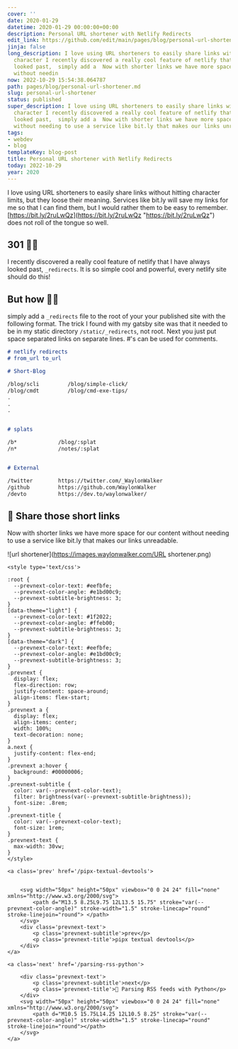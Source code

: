 ```yaml
---
cover: ''
date: 2020-01-29
datetime: 2020-01-29 00:00:00+00:00
description: Personal URL shortener with Netlify Redirects
edit_link: https://github.com/edit/main/pages/blog/personal-url-shortener.md
jinja: false
long_description: I love using URL shorteners to easily share links without hitting
  character I recently discovered a really cool feature of netlify that I have always
  looked past,  simply add a  Now with shorter links we have more space for our content
  without needin
now: 2022-10-29 15:54:38.064787
path: pages/blog/personal-url-shortener.md
slug: personal-url-shortener
status: published
super_description: I love using URL shorteners to easily share links without hitting
  character I recently discovered a really cool feature of netlify that I have always
  looked past,  simply add a  Now with shorter links we have more space for our content
  without needing to use a service like bit.ly that makes our links unreadable. ![
tags:
- webdev
- blog
templateKey: blog-post
title: Personal URL shortener with Netlify Redirects
today: 2022-10-29
year: 2020
---
```


I love using URL shorteners to easily share links without hitting character
limits, but they loose their meaning. Services like bit.ly will save my links
for me so that I can find them, but I would rather them to be easy to remember.
[https://bit.ly/2ruLwQz](https://bit.ly/2ruLwQz "https://bit.ly/2ruLwQz") does
not roll of the tongue so well.

## 301 🤸‍♀️

I recently discovered a really cool feature of netlify that I have always looked past, `_redirects`. It is so simple cool and powerful, every netlify site should do this!

## But how 🤷‍♀️

simply add a `_redirects` file to the root of your your published site with the following format. The trick I found with my gatsby site was that it needed to be in my static directory `/static/_redirects`, not root. Next you just put space separated links on separate lines. #'s can be used for comments.

``` markdown
# netlify redirects
# from_url to_url

# Short-Blog

/blog/scli         /blog/simple-click/
/blog/cmdt         /blog/cmd-exe-tips/
.
.
.


# splats

/b*             /blog/:splat
/n*             /notes/:splat


# External

/twitter        https://twitter.com/_WaylonWalker
/github         https://github.com/WaylonWalker
/devto          https://dev.to/waylonwalker/
```

## 🙌 Share those short links

Now with shorter links we have more space for our content without needing to use a service like bit.ly that makes our links unreadable.

![url shortener](https://images.waylonwalker.com/URL shortener.png)
<div class='prevnext'>

    <style type='text/css'>

    :root {
      --prevnext-color-text: #eefbfe;
      --prevnext-color-angle: #e1bd00c9;
      --prevnext-subtitle-brightness: 3;
    }
    [data-theme="light"] {
      --prevnext-color-text: #1f2022;
      --prevnext-color-angle: #ffeb00;
      --prevnext-subtitle-brightness: 3;
    }
    [data-theme="dark"] {
      --prevnext-color-text: #eefbfe;
      --prevnext-color-angle: #e1bd00c9;
      --prevnext-subtitle-brightness: 3;
    }
    .prevnext {
      display: flex;
      flex-direction: row;
      justify-content: space-around;
      align-items: flex-start;
    }
    .prevnext a {
      display: flex;
      align-items: center;
      width: 100%;
      text-decoration: none;
    }
    a.next {
      justify-content: flex-end;
    }
    .prevnext a:hover {
      background: #00000006;
    }
    .prevnext-subtitle {
      color: var(--prevnext-color-text);
      filter: brightness(var(--prevnext-subtitle-brightness));
      font-size: .8rem;
    }
    .prevnext-title {
      color: var(--prevnext-color-text);
      font-size: 1rem;
    }
    .prevnext-text {
      max-width: 30vw;
    }
    </style>
    
    <a class='prev' href='/pipx-textual-devtools'>
    

        <svg width="50px" height="50px" viewbox="0 0 24 24" fill="none" xmlns="http://www.w3.org/2000/svg">
            <path d="M13.5 8.25L9.75 12L13.5 15.75" stroke="var(--prevnext-color-angle)" stroke-width="1.5" stroke-linecap="round" stroke-linejoin="round"> </path>
        </svg>
        <div class='prevnext-text'>
            <p class='prevnext-subtitle'>prev</p>
            <p class='prevnext-title'>pipx textual devtools</p>
        </div>
    </a>
    
    <a class='next' href='/parsing-rss-python'>
    
        <div class='prevnext-text'>
            <p class='prevnext-subtitle'>next</p>
            <p class='prevnext-title'>🐍 Parsing RSS feeds with Python</p>
        </div>
        <svg width="50px" height="50px" viewbox="0 0 24 24" fill="none" xmlns="http://www.w3.org/2000/svg">
            <path d="M10.5 15.75L14.25 12L10.5 8.25" stroke="var(--prevnext-color-angle)" stroke-width="1.5" stroke-linecap="round" stroke-linejoin="round"></path>
        </svg>
    </a>
  </div>